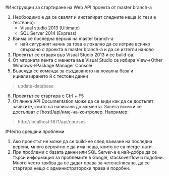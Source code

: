 #Инструкции за стартиране нa Web API проекта от master branch-a
1. Необходимо е да се свалят и инсталират следните неща (с тези е тествано):
    - Visual studio 2013 (Ultimate)
    - SQL Server 2014 (Express)
2. Взима се последна версия на master branch-a
    - най сигурният начин за това е локално да се изтрие всичко свързано с проекта в  master branch-a и да се изтегли наново
3. Проектът се отваря във Visual Studio 2013 и се build-ва.
4. От мгорната лента с менюта във Visual Studio се избира View->Other Windows->Package Manager Console
5. Въвежда се команда за създаването на локална база и ициализирането й с тестови данни

>update-database

6. Проектът се стартира с Ctrl + F5
7. От линка API Documentation може да се види как да се достъпят заявките, които са написани до момента. Засега всички се достъпват с [host]/api/име-на-контролер.
Например:

>http://localhost:1871/api/courses

#Често срещани проблеми
1. Ако проектът не може да се build-не след взимане на последна версия, много вероятно е да има неща, които не са merge-нати.
2. При проблеми с базата данни или SQL Server-a е най-добре да се търси информация за проблемите в Google, stackoverflow и подобни. Много често трябва да се дадат права за четене/писане, да се стартира нещо с администраторски права и подобни.
